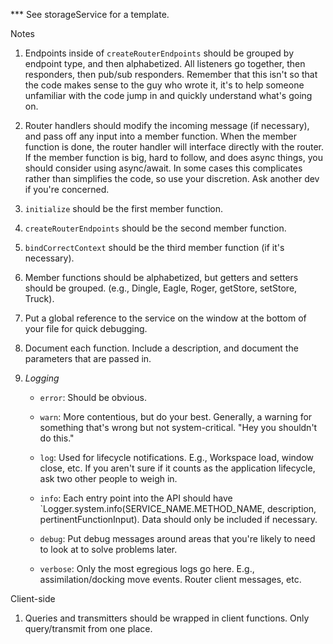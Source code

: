 \*\*\* See storageService for a template.

Notes

1. Endpoints inside of `createRouterEndpoints` should be grouped by endpoint type, and then alphabetized. All listeners
   go together, then responders, then pub/sub responders. Remember that this isn't so that the code makes sense to the
   guy who wrote it, it's to help someone unfamiliar with the code jump in and quickly understand what's going on.
2. Router handlers should modify the incoming message (if necessary), and pass off any input into a member function.
   When the member function is done, the router handler will interface directly with the router. If the member function
   is big, hard to follow, and does async things, you should consider using async/await. In some cases this complicates
   rather than simplifies the code, so use your discretion. Ask another dev if you're concerned.
3. `initialize` should be the first member function.
4. `createRouterEndpoints` should be the second member function.
5. `bindCorrectContext` should be the third member function (if it's necessary).
6. Member functions should be alphabetized, but getters and setters should be grouped. (e.g., Dingle, Eagle, Roger,
   getStore, setStore, Truck).
7. Put a global reference to the service on the window at the bottom of your file for quick debugging.
8. Document each function. Include a description, and document the parameters that are passed in.
9. _Logging_

   - `error`: Should be obvious.

   - `warn`: More contentious, but do your best. Generally, a warning for something that's wrong but not
     system-critical. "Hey you shouldn't do this."

   - `log`: Used for lifecycle notifications. E.g., Workspace load, window close, etc. If you aren't sure if it counts
     as the application lifecycle, ask two other people to weigh in.

   - `info`: Each entry point into the API should have `Logger.system.info(SERVICE_NAME.METHOD_NAME, description,
     pertinentFunctionInput). Data should only be included if necessary.

   - `debug`: Put debug messages around areas that you're likely to need to look at to solve problems later.

   - `verbose`: Only the most egregious logs go here. E.g., assimilation/docking move events. Router client messages,
     etc.

Client-side

1. Queries and transmitters should be wrapped in client functions. Only query/transmit from one place.
